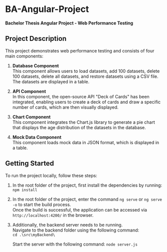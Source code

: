 # BA-Angular-Project  
**Bachelor Thesis Angular Project - Web Performance Testing**

## Project Description  
This project demonstrates web performance testing and consists of four main components:

1. **Database Component**  
   This component allows users to load datasets, add 100 datasets, delete 100 datasets, delete all datasets, and restore datasets using a CSV file. The datasets are displayed in a table.

2. **API Component**  
   In this component, the open-source API "Deck of Cards" has been integrated, enabling users to create a deck of cards and draw a specific number of cards, which are then visually displayed.

3. **Chart Component**  
   This component integrates the Chart.js library to generate a pie chart that displays the age distribution of the datasets in the database.

4. **Mock Data Component**  
   This component loads mock data in JSON format, which is displayed in a table.

## Getting Started  
To run the project locally, follow these steps:

1. In the root folder of the project, first install the dependencies by running:
   `npm install`

2. In the root folder of the project, enter the command `ng serve` or `ng serve -o` to start the build process.  
   Once the build is successful, the application can be accessed via `http://localhost:4200/` in the browser.

3. Additionally, the backend server needs to be running.  
   Navigate to the backend folder using the following command:  
   `cd .\src\myBackend\`

   Start the server with the following command:
   `node server.js`

